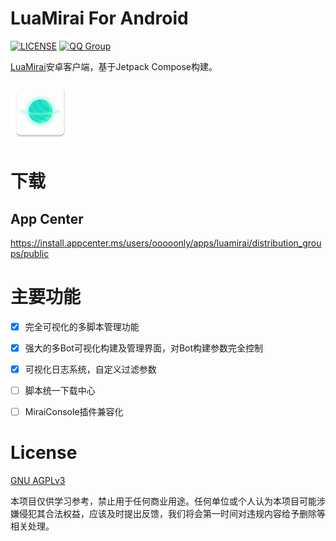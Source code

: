 # LuaMirai For Android

[![LICENSE](https://img.shields.io/github/license/only52607/LuaMiraiForAndroid)](https://github.com/only52607/LuaMiraiForAndroid)
[![QQ Group](https://img.shields.io/badge/QQ%20Group-120408574-12B7F5?logo=tencent-qq)](https://jq.qq.com/?_wv=1027&k=6ab9dMlS)

[LuaMirai](https://github.com/only52607/lua-mirai)安卓客户端，基于Jetpack Compose构建。

![logo](./app/src/main/res/mipmap-xhdpi/ic_launcher.png)

# 下载

## App Center

https://install.appcenter.ms/users/ooooonly/apps/luamirai/distribution_groups/public

# 主要功能

- [x] 完全可视化的多脚本管理功能

- [x] 强大的多Bot可视化构建及管理界面，对Bot构建参数完全控制

- [x] 可视化日志系统，自定义过滤参数

- [ ] 脚本统一下载中心

- [ ] MiraiConsole插件兼容化

# License

[GNU AGPLv3](https://choosealicense.com/licenses/agpl-3.0/)

本项目仅供学习参考，禁止用于任何商业用途。任何单位或个人认为本项目可能涉嫌侵犯其合法权益，应该及时提出反馈，我们将会第一时间对违规内容给予删除等相关处理。